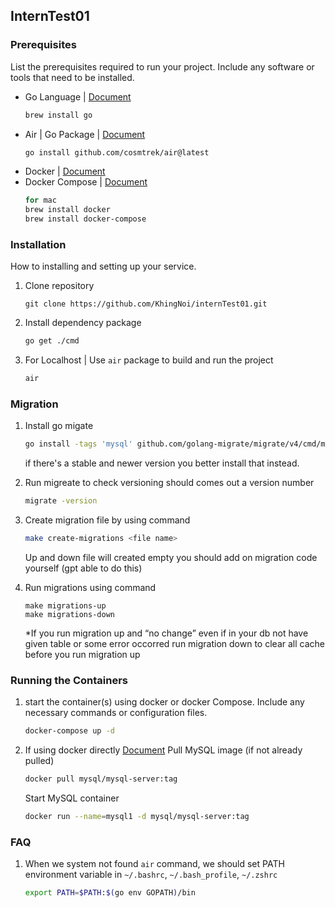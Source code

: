## InternTest01



### Prerequisites

List the prerequisites required to run your project. Include any software or tools that need to be installed.

- Go Language | [Document](https://golang.org/)
  ```bash
  brew install go
  ```
- Air | Go Package | [Document](https://github.com/cosmtrek/air#installation)
  ```bash
  go install github.com/cosmtrek/air@latest
  ```
- Docker | [Document](https://www.docker.com/)
- Docker Compose | [Document](https://docs.docker.com/compose/)
  ```bash
  for mac
  brew install docker
  brew install docker-compose
  ```

### Installation

How to installing and setting up your service.

1. Clone repository

   ```
   git clone https://github.com/KhingNoi/internTest01.git
   ```

2. Install dependency package

   ```bash
   go get ./cmd
   ```

3. For Localhost | Use `air` package to build and run the project

   ```bash
   air
   ```

### Migration

1. Install go migate

   ```bash
   go install -tags 'mysql' github.com/golang-migrate/migrate/v4/cmd/migrate@v4.15.0
   ```

   if there's a stable and newer version you better install that instead.

2. Run migreate to check versioning should comes out a version number

   ```bash
   migrate -version
   ```

3. Create migration file by using command

   ```bash
   make create-migrations <file name>
   ```

   Up and down file will created empty you should add on migration code yourself (gpt able to do this)
   
5. Run migrations using command

   ```
   make migrations-up
   make migrations-down
   ```

   \*If you run migration up and “no change” even if in your db not have given table or some error occorred
   run migration down to clear all cache before you run migration up


### Running the Containers

1. start the container(s) using docker or docker Compose. Include any necessary commands or configuration files.

   ```bash
   docker-compose up -d
   ```

2. If using docker directly
   [Document](https://hub.docker.com/r/mysql/mysql-server/)
   Pull MySQL image (if not already pulled)

   ```bash
   docker pull mysql/mysql-server:tag
   ```

   Start MySQL container

   ```bash
   docker run --name=mysql1 -d mysql/mysql-server:tag
   ```

### FAQ

1. When we system not found `air` command, we should set PATH environment variable in `~/.bashrc`, `~/.bash_profile`, `~/.zshrc`
   ```bash
   export PATH=$PATH:$(go env GOPATH)/bin
   ```



